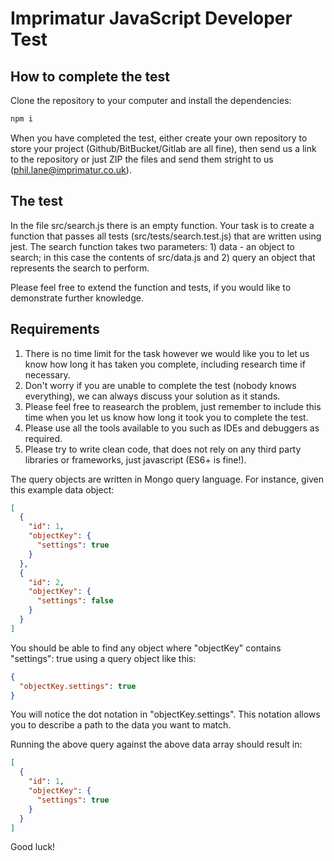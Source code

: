 # Imprimatur JavaScript Developer Test

## How to complete the test

Clone the repository to your computer and install the dependencies:

```bash
npm i
```

When you have completed the test, either create your own repository to store your project (Github/BitBucket/Gitlab are all fine), then send us a link to the repository or just ZIP the files and send them stright to us (phil.lane@imprimatur.co.uk).

## The test

In the file src/search.js there is an empty function. Your task is to create a function that passes all tests (src/tests/search.test.js) that are written using jest.
The search function takes two parameters: 1) data - an object to search; in this case the contents of src/data.js and 2) query an object that represents the search to perform.

Please feel free to extend the function and tests, if you would like to demonstrate further knowledge.

## Requirements

1.  There is no time limit for the task however we would like you to let us know how long it has taken you complete, including research time if necessary.
2.  Don't worry if you are unable to complete the test (nobody knows everything), we can always discuss your solution as it stands.
3.  Please feel free to reasearch the problem, just remember to include this time when you let us know how long it took you to complete the test.
4.  Please use all the tools available to you such as IDEs and debuggers as required.
5.  Please try to write clean code, that does not rely on any third party libraries or frameworks, just javascript (ES6+ is fine!).

The query objects are written in Mongo query language. For instance, given this example data object:

```json
[
  {
    "id": 1,
    "objectKey": {
      "settings": true
    }
  },
  {
    "id": 2,
    "objectKey": {
      "settings": false
    }
  }
]
```

You should be able to find any object where "objectKey" contains "settings": true using a query object like this:

```json
{
  "objectKey.settings": true
}
```

You will notice the dot notation in "objectKey.settings". This notation allows you to describe a path to the data you want to match.

Running the above query against the above data array should result in:

```json
[
  {
    "id": 1,
    "objectKey": {
      "settings": true
    }
  }
]
```

Good luck!
